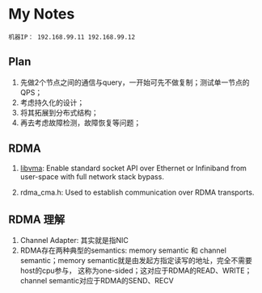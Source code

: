 # My Notes
    机器IP： 192.168.99.11 192.168.99.12

## Plan
1. 先做2个节点之间的通信与query，一开始可先不做复制；测试单一节点的QPS；
2. 考虑持久化的设计；
3. 将其拓展到分布式结构；
4. 再去考虑故障检测，故障恢复等问题；

## RDMA
1. [libvma](https://github.com/Mellanox/libvma): Enable standard socket API over Ethernet or Infiniband  from user-space with full network stack bypass.

2. rdma_cma.h: Used to establish communication over RDMA transports.

## RDMA 理解
1. Channel Adapter: 其实就是指NIC
2. RDMA存在两种典型的semantics: memory semantic 和 channel semantic；memory semantic就是由发起方指定读写的地址，完全不需要host的cpu参与， 这称为one-sided；这对应于RDMA的READ、WRITE；channel semantic对应于RDMA的SEND、RECV